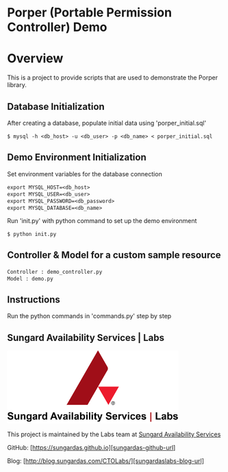 
# Porper (Portable Permission Controller) Demo

Overview
=================

This is a project to provide scripts that are used to demonstrate the Porper library.


## Database Initialization

After creating a database, populate initial data using 'porper_initial.sql'
```
$ mysql -h <db_host> -u <db_user> -p <db_name> < porper_initial.sql
```


## Demo Environment Initialization

Set environment variables for the database connection
```
export MYSQL_HOST=<db_host>
export MYSQL_USER=<db_user>
export MYSQL_PASSWORD=<db_password>
export MYSQL_DATABASE=<db_name>
```

Run 'init.py' with python command to set up the demo environment
```
$ python init.py
```

## Controller & Model for a custom sample resource
```
Controller : demo_controller.py
Model : demo.py
```

## Instructions

Run the python commands in 'commands.py' step by step


## Sungard Availability Services | Labs
[![Sungard Availability Services | Labs][labs-image]][labs-github-url]

This project is maintained by the Labs team at [Sungard Availability
Services][sungardas-url]

GitHub: [https://sungardas.github.io][sungardas-github-url]

Blog: [http://blog.sungardas.com/CTOLabs/][sungardaslabs-blog-url]

[porper-core-url]: https://github.com/SungardAS/porper-core
[labs-github-url]: https://sungardas.github.io
[labs-image]: https://raw.githubusercontent.com/SungardAS/repo-assets/master/images/logos/sungardas-labs-logo-small.png
[sungardas-github-url]: https://sungardas.github.io
[sungardas-url]: http://sungardas.com
[sungardaslabs-blog-url]: http://blog.sungardas.com/CTOLabs/
